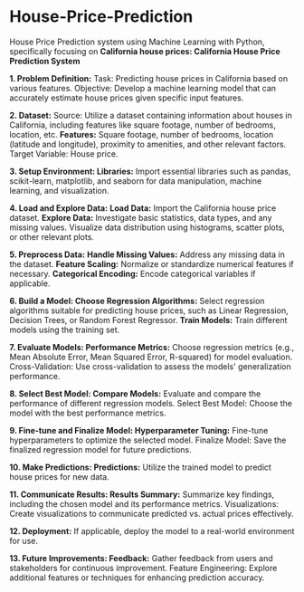 # House-Price-Prediction
House Price Prediction system using Machine Learning with Python, specifically focusing on **California house prices:  California House Price Prediction System**

**1. Problem Definition:** Task: Predicting house prices in California based on various features. Objective: Develop a machine learning model that can accurately estimate house prices given specific input features. 

**2. Dataset:** Source: Utilize a dataset containing information about houses in California, including features like square footage, number of bedrooms, location, etc. 
 **Features:** Square footage, number of bedrooms, location (latitude and longitude), proximity to amenities, and other relevant factors. Target Variable: House price. 

**3. Setup Environment: Libraries:** Import essential libraries such as pandas, scikit-learn, matplotlib, and seaborn for data manipulation, machine learning, and visualization. 

**4. Load and Explore Data:**
 **Load Data:** Import the California house price dataset. 
 **Explore Data:** Investigate basic statistics, data types, and any missing values. Visualize data distribution using histograms, scatter plots, or other relevant plots.

**5. Preprocess Data:**
 **Handle Missing Values:** Address any missing data in the dataset. 
 **Feature Scaling:** Normalize or standardize numerical features if necessary.
 **Categorical Encoding:** Encode categorical variables if applicable. 

**6. Build a Model: Choose Regression Algorithms:** Select regression algorithms suitable for predicting house prices, such as Linear Regression, Decision Trees, or Random Forest Regressor. 
 **Train Models:** Train different models using the training set. 

**7. Evaluate Models: Performance Metrics:** Choose regression metrics (e.g., Mean Absolute Error, Mean Squared Error, R-squared) for model evaluation. Cross-Validation: Use cross-validation to assess the models' generalization performance. 

**8. Select Best Model: Compare Models:** Evaluate and compare the performance of different regression models. Select Best Model: Choose the model with the best performance metrics. 

**9. Fine-tune and Finalize Model: Hyperparameter Tuning:** Fine-tune hyperparameters to optimize the selected model. Finalize Model: Save the finalized regression model for future predictions. 

**10. Make Predictions: Predictions:** Utilize the trained model to predict house prices for new data. 

**11. Communicate Results: Results Summary:** Summarize key findings, including the chosen model and its performance metrics. Visualizations: Create visualizations to communicate predicted vs. actual prices effectively.

**12. Deployment:** If applicable, deploy the model to a real-world environment for use.

**13. Future Improvements: Feedback:** Gather feedback from users and stakeholders for continuous improvement. Feature Engineering: Explore additional features or techniques for enhancing prediction accuracy.
